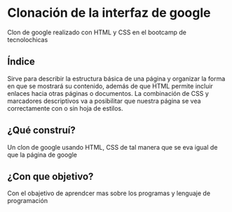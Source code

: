 
# Clonación de la interfaz de google
Clon de google realizado con HTML y CSS en el bootcamp de tecnolochicas

## Índice
Sirve para describir la estructura básica de una página y organizar la forma en que se mostrará su contenido, además de que HTML permite incluir enlaces hacia otras páginas o documentos. La combinación de CSS y marcadores descriptivos va a posibilitar que nuestra página se vea correctamente con o sin hoja de estilos.

## ¿Qué construí?
Un clon de google usando HTML, CSS de tal manera que se eva igual de que la página de google 

## ¿Con que objetivo?
Con el obajetivo de aprendcer mas sobre los programas y lenguaje de programación 

